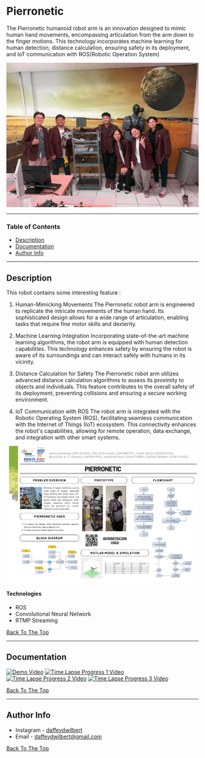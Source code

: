 # Pierronetic
The Pierronetic humanoid robot arm is an innovation designed to mimic human hand movements, encompassing articulation from the arm down to the finger motions. This technology incorporates machine learning for human detection, distance calculation, ensuring safety in its deployment, and IoT communication with ROS(Robotic Operation System)

![Project Image](Assets/cover.jpg)

---

### Table of Contents


- [Description](#description)
- [Documentation](#documentation)
- [Author Info](#author-info)

---

## Description
This robot contains some interesting feature :

1. Human-Mimicking Movements
The Pierronetic robot arm is engineered to replicate the intricate movements of the human hand. Its sophisticated design allows for a wide range of articulation, enabling tasks that require fine motor skills and dexterity.

2. Machine Learning Integration
Incorporating state-of-the-art machine learning algorithms, the robot arm is equipped with human detection capabilities. This technology enhances safety by ensuring the robot is aware of its surroundings and can interact safely with humans in its vicinity.

3. Distance Calculation for Safety
The Pierronetic robot arm utilizes advanced distance calculation algorithms to assess its proximity to objects and individuals. This feature contributes to the overall safety of its deployment, preventing collisions and ensuring a secure working environment.

4. IoT Communication with ROS
The robot arm is integrated with the Robotic Operating System (ROS), facilitating seamless communication with the Internet of Things (IoT) ecosystem. This connectivity enhances the robot's capabilities, allowing for remote operation, data exchange, and integration with other smart systems.

![Project Image](Assets/poster.png)

#### Technologies

- ROS
- Convolutional Neural Network
- RTMP Streaming

[Back To The Top](#Pierronetic)

---

## Documentation

[![Demo Video](https://img.youtube.com/vi/tBaWaaGS6IA/0.jpg)](https://www.youtube.com/watch?v=tBaWaaGS6IA)
[![Time Lapse Progress 1 Video](https://img.youtube.com/vi/koc0hcRBnc4/0.jpg)](https://www.youtube.com/watch?v=koc0hcRBnc4)
[![Time Lapse Progress 2 Video](https://img.youtube.com/vi/_52Ok5-Nh48/0.jpg)](https://www.youtube.com/watch?v=_52Ok5-Nh48)
[![Time Lapse Progress 3 Video](https://img.youtube.com/vi/duVsPM09UFM/0.jpg)](https://www.youtube.com/watch?v=duVsPM09UFM)

[Back To The Top](#Pierronetic)

---
## Author Info

- Instagram - [daffeydwilbert](https://www.instagram.com/daffeydwilbert/)
- Email - daffeydwilbert@gmail.com

[Back To The Top](#Pierronetic)
